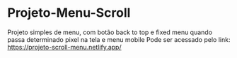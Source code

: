 # Projeto-Menu-Scroll
Projeto simples de menu, com botão back to top e fixed menu quando passa determinado pixel na tela e menu mobile
Pode ser acessado pelo link: https://projeto-scroll-menu.netlify.app/
